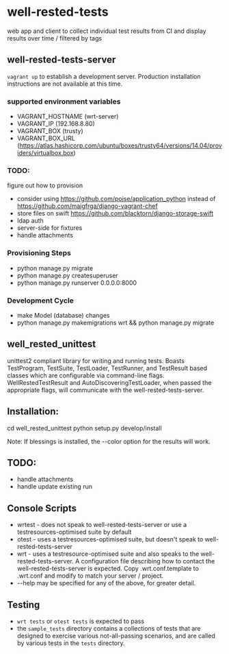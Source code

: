 # well-rested-tests
web app and client to collect individual test results from CI and
display results over time / filtered by tags

## well-rested-tests-server
`vagrant up` to establish a development server. Production installation instructions
are not available at this time.

### supported environment variables
* VAGRANT_HOSTNAME (wrt-server)
* VAGRANT_IP (192.168.8.80)
* VAGRANT_BOX (trusty)
* VAGRANT_BOX_URL (https://atlas.hashicorp.com/ubuntu/boxes/trusty64/versions/14.04/providers/virtualbox.box)

### TODO:
figure out how to provision
* consider using https://github.com/poise/application_python
  instead of https://github.com/maigfrga/django-vagrant-chef
* store files on swift https://github.com/blacktorn/django-storage-swift
* ldap auth
* server-side for fixtures
* handle attachments

### Provisioning Steps
* python manage.py migrate
* python manage.py createsuperuser
* python manage.py runserver 0.0.0.0:8000

### Development Cycle
* make Model (database) changes
* python manage.py makemigrations wrt && python manage.py migrate


## well_rested_unittest

unittest2 compliant library for writing and running tests. Boasts
TestProgram, TestSuite, TestLoader, TestRunner, and TestResult based classes which are
configurable via command-line flags. WellRestedTestResult and AutoDiscoveringTestLoader,
when passed the appropriate flags, will communicate with the well-rested-tests-server.

## Installation:
cd well_rested_unittest
python setup.py develop/install

Note: If blessings is installed, the --color option for the results will work.

## TODO:
* handle attachments
* handle update existing run

## Console Scripts
* wrtest - does not speak to well-rested-tests-server or
  use a testresources-optimised suite by default
* otest - uses a testresources-optimised suite, but doesn't speak to
  well-rested-tests-server
* wrt - uses a testresource-optimised suite and also speaks to the
  well-rested-tests-server. A configuration file describing how to contact
  the well-rested-tests-server is expected. Copy .wrt.conf.template to
  .wrt.conf and modify to match your server / project.
* --help may be specified for any of the above, for greater detail.

## Testing
* `wrt tests` or `otest tests` is expected to pass
* the `sample_tests` directory contains a collections of tests that are
  designed to exercise various not-all-passing scenarios, and are called
  by various tests in the `tests` directory.